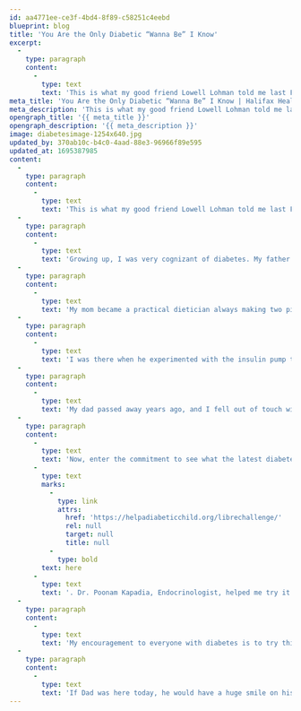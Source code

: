 ```yaml
---
id: aa4771ee-ce3f-4bd4-8f89-c58251c4eebd
blueprint: blog
title: 'You Are the Only Diabetic “Wanna Be” I Know'
excerpt:
  -
    type: paragraph
    content:
      -
        type: text
        text: 'This is what my good friend Lowell Lohman told me last Friday night as I shared a picture of my blood sugar level after I put on the Abbott Laboratories Libre FreeStyle, a Continuous Glucose Monitor device.'
meta_title: 'You Are the Only Diabetic “Wanna Be” I Know | Halifax Health'
meta_description: 'This is what my good friend Lowell Lohman told me last Friday night as I shared a picture of my blood sugar level after I put on a Glucose Monitor device.'
opengraph_title: '{{ meta_title }}'
opengraph_description: '{{ meta_description }}'
image: diabetesimage-1254x640.jpg
updated_by: 370ab10c-b4c0-4aad-88e3-96966f89e595
updated_at: 1695387985
content:
  -
    type: paragraph
    content:
      -
        type: text
        text: 'This is what my good friend Lowell Lohman told me last Friday night as I shared a picture of my blood sugar level after I put on the Abbott Laboratories Libre FreeStyle, a Continuous Glucose Monitor device.'
  -
    type: paragraph
    content:
      -
        type: text
        text: 'Growing up, I was very cognizant of diabetes. My father and grandmother were both diagnosed with type 1 diabetes when my Dad was 16. From there, I heard the stories of learning to give shots in oranges to practice, boiling syringes to prepare a shot to the technological breakthroughs like glucose lozenges!'
  -
    type: paragraph
    content:
      -
        type: text
        text: 'My mom became a practical dietician always making two pies, measuring how much cheese was on Dad’s section of the pizza and having a large enough purse on vacation to carry a can of orange juice and graham crackers.'
  -
    type: paragraph
    content:
      -
        type: text
        text: 'I was there when he experimented with the insulin pump the glucometer and more. I wanted to be like Dad, so much so that I asked him to prick my finger with the new pen that supposedly didn’t hurt. Well, I remember it like it was yesterday. We were visiting my grandparents and I got my courage up. The anticipation was intense. Would it hurt? I hyped myself up so much that when he let the spring go and the tiny lancet entered my finger tip I almost passed out! That was one time I pricked my finger, a person with diabetes may prick his or her finger 6 times a day. That put it into perspective what a wimp I was.'
  -
    type: paragraph
    content:
      -
        type: text
        text: 'My dad passed away years ago, and I fell out of touch with the technology and struggle people with diabetes have every day. But Lowell and Nancy woke me up and opened my eyes to the uphill climb people with diabetes have on a daily basis. Now we are creating a Diabetes Center of Excellence at Halifax Health. I know my dad is looking down and proud.'
  -
    type: paragraph
    content:
      -
        type: text
        text: 'Now, enter the commitment to see what the latest diabetes management technology looked like. With diabetes in my lineage, I wondered what my blood sugar was. Thanks to Abbott Laboratories there is a way for people with diabetes to constantly monitor their glucose for 2 weeks for free. I signed up '
      -
        type: text
        marks:
          -
            type: link
            attrs:
              href: 'https://helpadiabeticchild.org/librechallenge/'
              rel: null
              target: null
              title: null
          -
            type: bold
        text: here
      -
        type: text
        text: '. Dr. Poonam Kapadia, Endocrinologist, helped me try it. So this is research for me to understand the tools a person with diabetes has to help manage their disease. I have been blown away watching my blood sugar levels with different foods and activities. Red wine doesn’t impact it, corn shoots it through the roof and the sugar in my coffee, well forget it.'
  -
    type: paragraph
    content:
      -
        type: text
        text: 'My encouragement to everyone with diabetes is to try this Continuous Glucose Monitor tool and educate yourself on the impact different foods have on your body and how it functions.'
  -
    type: paragraph
    content:
      -
        type: text
        text: 'If Dad was here today, he would have a huge smile on his face and say “check this out, can you believe it?”'
---
```

